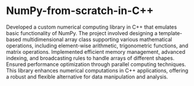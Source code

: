# NumPy-from-scratch-in-C++
Developed a custom numerical computing library in C++ that emulates basic functionality of NumPy. The project involved designing a template-based multidimensional array class supporting various mathematical operations, including element-wise arithmetic, trigonometric functions, and matrix operations. Implemented efficient memory management, advanced indexing, and broadcasting rules to handle arrays of different shapes. Ensured performance optimization through parallel computing techniques. This library enhances numerical computations in C++ applications, offering a robust and flexible alternative for data manipulation and analysis.
